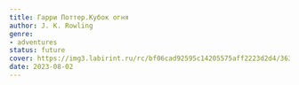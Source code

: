 ```yaml
---
title: Гарри Поттер.Кубок огня
author: J. K. Rowling
genre:
- adventures
status: future
cover: https://img3.labirint.ru/rc/bf06cad92595c14205575aff2223d2d4/363x561q80/books1/6889/cover.jpg?1422369614
date: 2023-08-02
---
```


